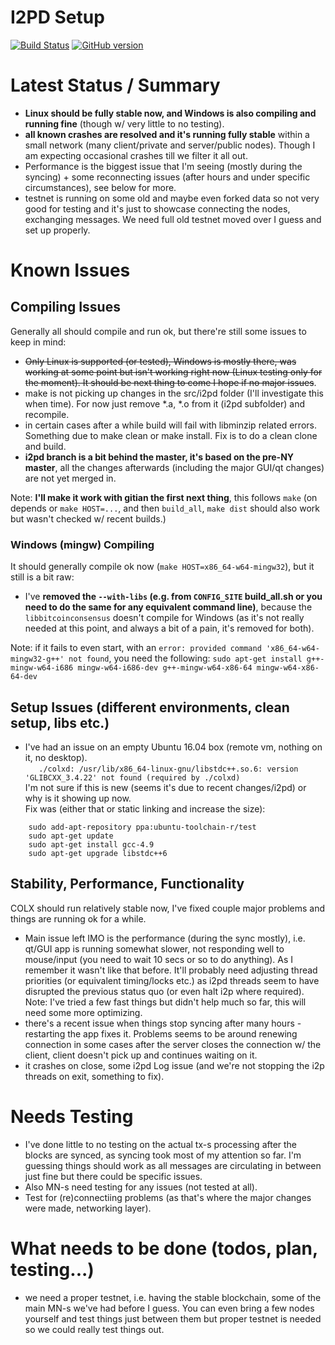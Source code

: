 I2PD Setup
=====================================

[![Build Status](https://travis-ci.org/COLX-Project/COLX.svg?branch=i2pd)](https://travis-ci.org/COLX-Project/COLX) [![GitHub version](https://badge.fury.io/gh/COLX-Project%2FCOLX.svg)](https://badge.fury.io/gh/COLX-Project%2FCOLX)


# Latest Status / Summary
- **Linux should be fully stable now, and Windows is also compiling and running fine** (though w/ very little to no testing).  
- **all known crashes are resolved and it's running fully stable** within a small network (many client/private and server/public nodes). Though I am expecting occasional crashes till we filter it all out.
- Performance is the biggest issue that I'm seeing (mostly during the syncing) + some reconnecting issues (after hours and under specific circumstances), see below for more. 
- testnet is running on some old and maybe even forked data so not very good for testing and it's just to showcase connecting the nodes, exchanging messages. We need full old testnet moved over I guess and set up properly. 

# Known Issues 

## Compiling Issues

Generally all should compile and run ok, but there're still some issues to keep in mind:  
- ~~Only Linux is supported (or tested), Windows is mostly there, was working at some point but isn't working right now (Linux testing only for the moment). It should be next thing to come I hope if no major issues~~.  
- make is not picking up changes in the src/i2pd folder (I'll investigate this when time). For now just remove *.a, *.o from it (i2pd subfolder) and recompile.  
- in certain cases after a while build will fail with libminzip related errors. Something due to make clean or make install. Fix is to do a clean clone and build.  
- **i2pd branch is a bit behind the master, it's based on the pre-NY master**, all the changes afterwards (including the major GUI/qt changes) are not yet merged in.  

Note: **I'll make it work with gitian the first next thing**, this follows `make` (on depends or `make HOST=...`, and then `build_all`, `make dist` should also work but wasn't checked w/ recent builds.)

### Windows (mingw) Compiling

It should generally compile ok now (`make HOST=x86_64-w64-mingw32`), but it still is a bit raw:  
- I've **removed the `--with-libs` (e.g. from `CONFIG_SITE` build_all.sh or you need to do the same for any equivalent command line)**, because the `libbitcoinconsensus` doesn't compile for Windows (as it's not really needed at this point, and always a bit of a pain, it's removed for both).

Note: if it fails to even start, with an `error: provided command 'x86_64-w64-mingw32-g++' not found`, you need the following: `sudo apt-get install g++-mingw-w64-i686 mingw-w64-i686-dev g++-mingw-w64-x86-64 mingw-w64-x86-64-dev`

## Setup Issues (different environments, clean setup, libs etc.)
- I've had an issue on an empty Ubuntu 16.04 box (remote vm, nothing on it, no desktop).  
` 	./colxd: /usr/lib/x86_64-linux-gnu/libstdc++.so.6: version 'GLIBCXX_3.4.22' not found (required by ./colxd)`  
I'm not sure if this is new (seems it's due to recent changes/i2pd) or why is it showing up now.  
Fix was (either that or static linking and increase the size):  
```
	sudo add-apt-repository ppa:ubuntu-toolchain-r/test
	sudo apt-get update
	sudo apt-get install gcc-4.9
	sudo apt-get upgrade libstdc++6
``` 



## Stability, Performance, Functionality
COLX should run relatively stable now, I've fixed couple major problems and things are running ok for a while.  
- Main issue left IMO is the performance (during the sync mostly), i.e. qt/GUI app is running somewhat slower, not responding well to mouse/input (you need to wait 10 secs or so to do anything). As I remember it wasn't like that before. It'll probably need adjusting thread priorities (or equivalent timing/locks etc.) as i2pd threads seem to have disrupted the previous status quo (or even halt i2p where required). Note: I've tried a few fast things but didn't help much so far, this will need some more optimizing.
- there's a recent issue when things stop syncing after many hours - restarting the app fixes it. Problems seems to be around renewing connection in some cases after the server closes the connection w/ the client, client doesn't pick up and continues waiting on it.
- it crashes on close, some i2pd Log issue (and we're not stopping the i2p threads on exit, something to fix).

# Needs Testing
- I've done little to no testing on the actual tx-s processing after the blocks are synced, as syncing took most of my attention so far. I'm guessing things should work as all messages are circulating in between just fine but there could be specific issues.
- Also MN-s need testing for any issues (not tested at all). 
- Test for (re)connectiing problems (as that's where the major changes were made, networking layer).   

# What needs to be done (todos, plan, testing...) 
- we need a proper testnet, i.e. having the stable blockchain, some of the main MN-s we've had before I guess. You can even bring a few nodes yourself and test things just between them but proper testnet is needed so we could really test things out.

